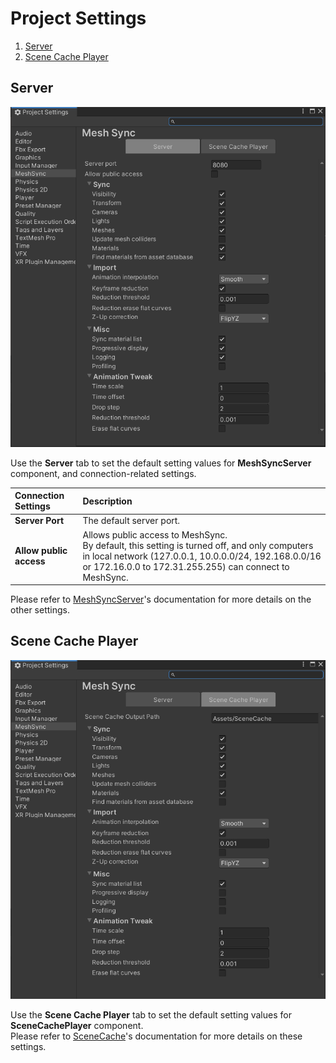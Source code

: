 # Project Settings

1. [Server](#server)
1. [Scene Cache Player](#scene-cache-player)

## Server

![ProjectSettingsServer](images/ProjectSettingsServer.png)

Use the **Server** tab to set the default setting values for 
**MeshSyncServer** component, and connection-related settings.

|**Connection Settings**   |**Description** |
|:---                      |:---|
| **Server Port**          | The default server port.|
| **Allow public access**  | Allows public access to MeshSync. <br/> By default, this setting is turned off, and only computers in local network     (127.0.0.1, 10.0.0.0/24, 192.168.0.0/16 or 172.16.0.0 to 172.31.255.255) can connect to MeshSync. |

Please refer to [MeshSyncServer](MeshSyncServer.md)'s documentation 
for more details on the other settings.


## Scene Cache Player

![ProjectSettingsSceneCache](images/ProjectSettingsSceneCache.png)

Use the **Scene Cache Player** tab to set the default setting values for 
**SceneCachePlayer** component.   
Please refer to [SceneCache](SceneCache.md)'s documentation 
for more details on these settings.




